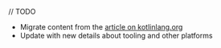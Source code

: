 [//]: # (title: Set up an environment for multiplatform development)

// TODO

* Migrate content from the [article on kotlinlang.org](https://kotlinlang.org/docs/multiplatform-mobile-setup.html)
* Update with new details about tooling and other platforms